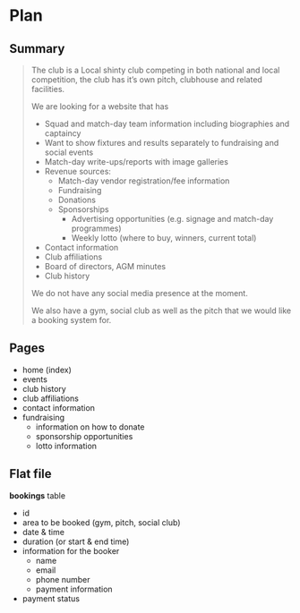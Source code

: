 # Plan

## Summary

> The club is a Local shinty club competing in both national and local competition, the club has it’s own pitch, clubhouse and related facilities.
> 
> We are looking for a website that has
> 
> - Squad and match-day team information including biographies and captaincy
> - Want to show fixtures and results separately to fundraising and social events
> - Match-day write-ups/reports with image galleries
> - Revenue sources:
> 	- Match-day vendor registration/fee information
> 	- Fundraising
> 	- Donations
> 	- Sponsorships
> 		- Advertising opportunities (e.g. signage and match-day programmes)
> 		- Weekly lotto (where to buy, winners, current total)
> - Contact information
> - Club affiliations
> - Board of directors, AGM minutes
> - Club history
> 
> We do not have any social media presence at the moment.
> 
> We also have a gym, social club as well as the pitch that we would like a booking system for.

## Pages

- home (index)
- events
- club history
- club affiliations
- contact information
- fundraising
	- information on how to donate
	- sponsorship opportunities
	- lotto information

## Flat file

**bookings** table
- id
- area to be booked (gym, pitch, social club)
- date & time
- duration (or start & end time)
- information for the booker
	- name
	- email
	- phone number
	- payment information
- payment status

